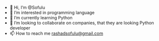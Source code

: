- 👋 Hi, I’m @Sofulu
- 👀 I’m interested in programming language
- 🌱 I’m currently learning Python
- 💞️ I’m looking to collaborate on companies, that they are looking Python developer
- 📫 How to reach me rashadsofulu@gmail.com

<!---
Sofulu/Sofulu is a ✨ special ✨ repository because its `README.md` (this file) appears on your GitHub profile.
You can click the Preview link to take a look at your changes.
--->
